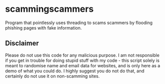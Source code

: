 # scammingscammers
Program that pointlessly uses threading to scams scammers by flooding phishing pages with fake information.

## Disclaimer
Please do not use this code for any malicious purpose. I am not responsible if you get in trouble for doing stupid stuff with my code - this script solely is meant to randomise name and email data for websites, and is only here as a demo of what you could do. I highly suggest you do not do that, and certainly do not use it on non-scamming sites.
